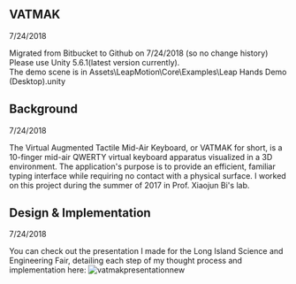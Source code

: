 ## VATMAK
7/24/2018

Migrated from Bitbucket to Github on 7/24/2018 (so no change history)
Please use Unity 5.6.1(latest version currently).  
The demo scene is in Assets\LeapMotion\Core\Examples\Leap Hands Demo (Desktop).unity

## Background
7/24/2018

The Virtual Augmented Tactile Mid-Air Keyboard, or VATMAK for short, is a 10-finger mid-air QWERTY virtual keyboard apparatus visualized in a 3D environment. The application's purpose is to provide an efficient, familiar typing interface while requiring no contact with a physical surface. I worked on this project during the summer of 2017 in Prof. Xiaojun Bi's lab.

## Design & Implementation
7/24/2018

You can check out the presentation I made for the Long Island Science and Engineering Fair, detailing each step of my thought process and implementation here:
![vatmakpresentationnew](https://user-images.githubusercontent.com/32249292/43155243-dadbd998-8f44-11e8-9cd2-83041ce7ac98.png)

